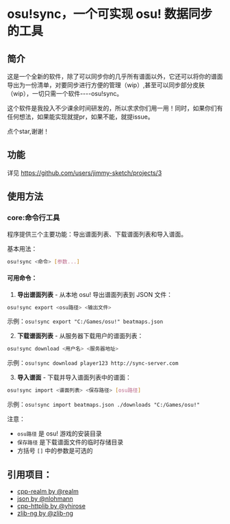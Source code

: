 # osu!sync，一个可实现 osu! 数据同步的工具

## 简介

这是一个全新的软件，除了可以同步你的几乎所有谱面以外，它还可以将你的谱面导出为一份清单，对要同步进行方便的管理（wip）,甚至可以同步部分皮肤（wip），一切只需一个软件----osu!sync。

这个软件是我投入不少课余时间研发的，所以求求你们用一用！同时，如果你们有任何想法，如果能实现就提pr，如果不能，就提issue。

点个star,谢谢！

## 功能
详见 https://github.com/users/jimmy-sketch/projects/3

## 使用方法
### core:命令行工具

程序提供三个主要功能：导出谱面列表、下载谱面列表和导入谱面。

基本用法：
```bash
osu!sync <命令> [参数...]
```

#### 可用命令：

1. **导出谱面列表** - 从本地 osu! 导出谱面列表到 JSON 文件：
```bash
osu!sync export <osu路径> <输出文件>
```
示例：`osu!sync export "C:/Games/osu!" beatmaps.json`

2. **下载谱面列表** - 从服务器下载用户的谱面列表：
```bash
osu!sync download <用户名> <服务器地址>
```
示例：`osu!sync download player123 http://sync-server.com`

3. **导入谱面** - 下载并导入谱面列表中的谱面：
```bash
osu!sync import <谱面列表> <保存路径> [osu路径]
```
示例：`osu!sync import beatmaps.json ./downloads "C:/Games/osu!"`

注意：
- `osu路径` 是 osu! 游戏的安装目录
- `保存路径` 是下载谱面文件的临时存储目录
- 方括号 `[]` 中的参数是可选的

## 引用项目：
- [cpp-realm by @realm](https://github.com/realm/realm-cpp)
- [json by @nlohmann](https://github.com/nlohmann/json)
- [cpp-httplib by @yhirose](https://github.com/yhirose/cpp-httplib)
- [zlib-ng by @zlib-ng](https://github.com/zlib-ng/zlib-ng)
